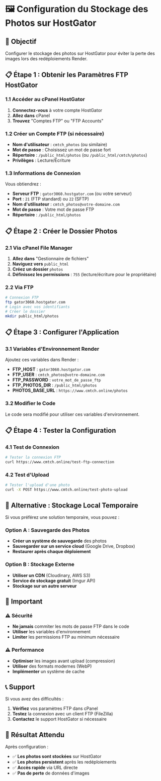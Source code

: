 # 🖼️ Configuration du Stockage des Photos sur HostGator

## 🎯 **Objectif**
Configurer le stockage des photos sur HostGator pour éviter la perte des images lors des redéploiements Render.

## 📋 **Étape 1 : Obtenir les Paramètres FTP HostGator**

### 1.1 Accéder au cPanel HostGator
1. **Connectez-vous** à votre compte HostGator
2. **Allez dans** cPanel
3. **Trouvez** "Comptes FTP" ou "FTP Accounts"

### 1.2 Créer un Compte FTP (si nécessaire)
- **Nom d'utilisateur** : `cmtch_photos` (ou similaire)
- **Mot de passe** : Choisissez un mot de passe fort
- **Répertoire** : `/public_html/photos` (ou `/public_html/cmtch/photos`)
- **Privilèges** : Lecture/Écriture

### 1.3 Informations de Connexion
Vous obtiendrez :
- **Serveur FTP** : `gator3060.hostgator.com` (ou votre serveur)
- **Port** : `21` (FTP standard) ou `22` (SFTP)
- **Nom d'utilisateur** : `cmtch_photos@votre-domaine.com`
- **Mot de passe** : Votre mot de passe FTP
- **Répertoire** : `/public_html/photos`

## 📋 **Étape 2 : Créer le Dossier Photos**

### 2.1 Via cPanel File Manager
1. **Allez dans** "Gestionnaire de fichiers"
2. **Naviguez vers** `public_html`
3. **Créez un dossier** `photos`
4. **Définissez les permissions** : `755` (lecture/écriture pour le propriétaire)

### 2.2 Via FTP
```bash
# Connexion FTP
ftp gator3060.hostgator.com
# Login avec vos identifiants
# Créer le dossier
mkdir public_html/photos
```

## 📋 **Étape 3 : Configurer l'Application**

### 3.1 Variables d'Environnement Render
Ajoutez ces variables dans Render :
- **FTP_HOST** : `gator3060.hostgator.com`
- **FTP_USER** : `cmtch_photos@votre-domaine.com`
- **FTP_PASSWORD** : `votre_mot_de_passe_ftp`
- **FTP_PHOTOS_DIR** : `/public_html/photos`
- **PHOTOS_BASE_URL** : `https://www.cmtch.online/photos`

### 3.2 Modifier le Code
Le code sera modifié pour utiliser ces variables d'environnement.

## 📋 **Étape 4 : Tester la Configuration**

### 4.1 Test de Connexion
```bash
# Tester la connexion FTP
curl https://www.cmtch.online/test-ftp-connection
```

### 4.2 Test d'Upload
```bash
# Tester l'upload d'une photo
curl -X POST https://www.cmtch.online/test-photo-upload
```

## 🔧 **Alternative : Stockage Local Temporaire**

Si vous préférez une solution temporaire, vous pouvez :

### Option A : Sauvegarde des Photos
- **Créer un système de sauvegarde** des photos
- **Sauvegarder sur un service cloud** (Google Drive, Dropbox)
- **Restaurer après chaque déploiement**

### Option B : Stockage Externe
- **Utiliser un CDN** (Cloudinary, AWS S3)
- **Service de stockage gratuit** (Imgur API)
- **Stockage sur un autre serveur**

## 🚨 **Important**

### ⚠️ **Sécurité**
- **Ne jamais** commiter les mots de passe FTP dans le code
- **Utiliser** les variables d'environnement
- **Limiter** les permissions FTP au minimum nécessaire

### ⚠️ **Performance**
- **Optimiser** les images avant upload (compression)
- **Utiliser** des formats modernes (WebP)
- **Implémenter** un système de cache

## 📞 **Support**

Si vous avez des difficultés :
1. **Vérifiez** vos paramètres FTP dans cPanel
2. **Testez** la connexion avec un client FTP (FileZilla)
3. **Contactez** le support HostGator si nécessaire

## 🎯 **Résultat Attendu**

Après configuration :
- ✅ **Les photos sont stockées** sur HostGator
- ✅ **Les photos persistent** après les redéploiements
- ✅ **Accès rapide** via URL directe
- ✅ **Pas de perte** de données d'images
